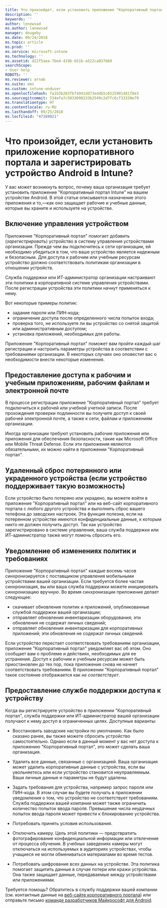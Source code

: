 ```yaml
---
title: Что произойдет, если установить приложение "Корпоративный портал" для Android
description: ''
keywords: ''
author: lenewsad
ms.author: lanewsad
manager: dougeby
ms.date: 09/24/2018
ms.topic: article
ms.prod: ''
ms.service: microsoft-intune
ms.technology: ''
ms.assetid: d22f5aea-7be4-419b-b51b-a522ca037b69
searchScope:
- User help
ROBOTS: ''
ms.reviewer: arnab
ms.suite: ems
ms.custom: intune-enduser
ms.openlocfilehash: fa1b3b283fbf4941dd73ed4b5c6525901d41f8e3
ms.sourcegitcommit: 534efa7c5033098233b2549c2d7fc6cf33330e79
ms.translationtype: HT
ms.contentlocale: ru-RU
ms.lasthandoff: 09/25/2018
ms.locfileid: "47169021"
---
```

# <a name="what-happens-if-you-install-the-company-portal-app-and-enroll-your-android-device-in-intune"></a>Что произойдет, если установить приложение корпоративного портала и зарегистрировать устройство Android в Intune?

У вас может возникнуть вопрос, почему ваша организация требует установить приложение "Корпоративный портал Intune" на вашем устройстве Android. В этой статье описывается назначение этого приложения и то,&mdash;как оно защищает рабочие и учебные данные, которые вы храните и используете на устройстве.

## <a name="gets-your-device-managed"></a>Включение управления устройством
Приложение "Корпоративный портал" помогает добавить (*зарегистрировать*) устройство в систему управления устройствами организации. Прежде чем вы подключитесь к сети организации, ей необходимо убедиться в том, что ваше устройство является надежным и безопасным. Для доступа к рабочим или учебным ресурсам устройство должно соответствовать политикам организации в отношении устройств. 

Служба поддержки или ИТ-администратор организации настраивают эти политики в корпоративной системе управления устройствами. После регистрации устройства эти политики начнут применяться к нему. 

Вот некоторые примеры политик:
* задание пароля или ПИН-кода;
* ограничение доступа после определенного числа попыток входа;
* проверка того, не используете ли вы устройство со снятой защитой или административным доступом;
* установка приложений, необходимых для работы.

Приложение "Корпоративный портал" поможет вам пройти каждый шаг регистрации и настроить параметры устройства в соответствии с требованиями организации. В некоторых случаях оно оповестит вас о необходимости внести некоторые изменения.

## <a name="gives-you-access-to-work-and-school-apps-work-files-and-email"></a>Предоставление доступа к рабочим и учебным приложениям, рабочим файлам и электронной почте
В процессе регистрации приложение "Корпоративный портал" требует подключиться к рабочей или учебной учетной записи. После прохождения проверки подлинности вы получите доступ к своей рабочей электронной почте, а также к сети, файлам и приложениям организации. 

Иногда организации требуют установить рабочие приложения или приложения для обеспечения безопасности, такие как Microsoft Office или Mobile Threat Defense. Если эти приложения являются обязательными, их можно найти в приложении "Корпоративный портал".

## <a name="lets-you-remotely-reset-a-lost-or-stolen-device-if-device-supports-it"></a>Удаленный сброс потерянного или украденного устройства (если устройство поддерживает такую возможность)
Если устройство было потеряно или украдено, вы можете войти в приложение "Корпоративный портал" или на веб-сайт корпоративного портала с любого другого устройства и выполнить сброс вашего телефона до заводских настроек. Эта функция полезна, если на потерянном устройстве имеются конфиденциальные данные, к которым никто не должен получить доступ. Так как устройство зарегистрировано в системе управления, ваша служба поддержки или ИТ-администратор также могут помочь сбросить его.  

## <a name="notifies-you-of-policy-updates-and-requirements"></a>Уведомление об изменениях политик и требованиях
Приложение "Корпоративный портал" каждые восемь часов синхронизируется с поставщиком управления мобильными устройствами вашей организации. Если требуется более частая синхронизация, вы или ваша служба поддержки можете инициировать синхронизацию вручную. Во время синхронизации приложение делает следующее:  
* скачивает обновления политик и приложений, опубликованные службой поддержки вашей организации;  
* отправляет обновления инвентаризации оборудования; эти обновления не содержат личных сведений;  
* отправляет обновления инвентаризации для корпоративных приложений; эти обновления не содержат личных сведений.  

Если устройство перестает соответствовать требованиям организации, приложение "Корпоративный портал" уведомляет вас об этом. Оно сообщает вам о проблеме и действиях, необходимых для ее устранения. Доступ к рабочим и учебным ресурсам может быть приостановлен до тех пор, пока приложение снова не начнет соответствовать требованиям. В приложении "Корпоративный портал" такое состояние отображается как *не соответствует*. 

## <a name="permits-company-support-access-to-your-device"></a>Предоставление службе поддержки доступа к устройству
Когда вы регистрируете устройство в приложении "Корпоративный портал", служба поддержки или ИТ-администратор вашей организации получают к нему доступ в ограниченных целях. Доступные варианты:  

* Восстановить заводские настройки по умолчанию. Как было сказано ранее, вы также можете сбросить устройство самостоятельно. Однако если в данный момент у вас нет доступа к приложению "Корпоративный портал", это может сделать ваша организация.  

* Удалить все данные, связанные с организацией. Ваша организация может удалить корпоративные данные с устройства, если вы увольняетесь или если устройство становится неуправляемым. Ваши личные данные и параметры не будут удалены.  

* Задать требования для устройства, например запрос пароля или ПИН-кода. В этом случае вы будете получать в приложении уведомления о том, что устройство не соответствует требованиям. Служба поддержки вашей компании может также ограничить количество попыток ввода пароля. Превышение числа неудачных попыток ввода пароля может привести к блокированию устройства.  

* Потребовать принять условия использования.  

* Отключить камеру. Цель этой политики — предотвратить фотографирование конфиденциальной информации или отвлечение от процесса обучения. В учебных заведениях камеры могут отключаться на используемых в аудиториях устройствах, чтобы учащиеся не могли обмениваться материалами во время тестов.  

* Потребовать шифрование всех данных на устройстве. Эта политика помогает защитить данные в случае потери или кражи устройства. Она также защищает данные, передаваемые между устройствами или приложениями.  

Требуется помощь? Обратитесь в службу поддержки вашей компании (см. контактные данные на [веб-сайте корпоративного портала](https://go.microsoft.com/fwlink/?linkid=2010980)) или отправьте письмо <a href="mailto:wintunedroidfbk@microsoft.com?subject=I'm having trouble installing the Company Portal app on my Android device&body=Describe the issue you're experiencing here.">команде разработчиков Майкрософт для Android</a>.

